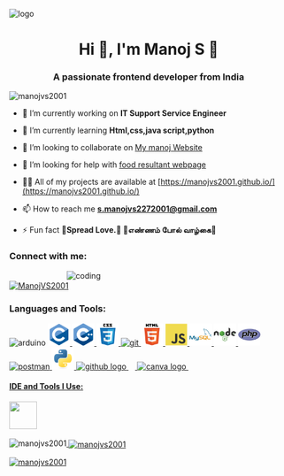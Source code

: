 ![logo](https://github.com/ManojVS2001/ManojVs2001/blob/main/PicsArt_05-05-05.34.13.jpg)
<h1 align="center">Hi 👋, I'm Manoj S 🙂 </h1>
<h3 align="center">A passionate frontend developer from India</h3>

<p align="left"> <img src="https://komarev.com/ghpvc/?username=manojvs2001&label=Profile%20views&color=0e75b6&style=flat" alt="manojvs2001" /> </p>

- 🔭 I’m currently working on **IT Support Service Engineer**

- 🌱 I’m currently learning **Html,css,java script,python**

- 👯 I’m looking to collaborate on [My manoj Website](https://manojvs2001.github.io/)

- 🤝 I’m looking for help with [food resultant webpage](resultantkaviya.vercel.app)

- 👨‍💻 All of my projects are available at [https://manojvs2001.github.io/](https://manojvs2001.github.io/)

- 📫 How to reach me **s.manojvs2272001@gmail.com**

- ⚡ Fun fact **💙Spread Love.💙 🙂எண்ணம் போல் வாழ்கை🙂**

<h3 align="left">Connect with me:</h3>
<img align="right" alt="coding" width="400" src="https://i.pinimg.com/originals/54/e3/7d/54e37d8074ebcde1d96c77d7b2a7f310.gif">
<p align="left">
<a href="https://www.instagram.com/_/smanojvssrinivasan_/" target="_blank">
  <img align="center" src="https://img.shields.io/badge/-Instagram-E4405F?style=flat-square&logo=instagram&logoColor=white" alt="ManojVS2001" />
</a>
</p>

<h3 align="left">Languages and Tools:</h3>
<href="https://www.arduino.cc/" target="_blank" rel="noreferrer"> <img src="https://cdn.worldvectorlogo.com/logos/arduino-1.svg" alt="arduino" width="40" height="40"/> </a> <a href="https://www.cprogramming.com/" target="_blank" rel="noreferrer"> <img src="https://raw.githubusercontent.com/devicons/devicon/master/icons/c/c-original.svg" alt="c" width="40" height="40"/> </a> <a href="https://www.w3schools.com/cpp/" target="_blank" rel="noreferrer"> <img src="https://raw.githubusercontent.com/devicons/devicon/master/icons/cplusplus/cplusplus-original.svg" alt="cplusplus" width="40" height="40"/> </a> <a href="https://www.w3schools.com/css/" target="_blank" rel="noreferrer"> <img src="https://raw.githubusercontent.com/devicons/devicon/master/icons/css3/css3-original-wordmark.svg" alt="css3" width="40" height="40"/> </a> <a href="https://git-scm.com/" target="_blank" rel="noreferrer"> <img src="https://www.vectorlogo.zone/logos/git-scm/git-scm-icon.svg" alt="git" width="40" height="40"/> </a> <a href="https://www.w3.org/html/" target="_blank" rel="noreferrer"> <img src="https://raw.githubusercontent.com/devicons/devicon/master/icons/html5/html5-original-wordmark.svg" alt="html5" width="40" height="40"/> </a> <a href="https://developer.mozilla.org/en-US/docs/Web/JavaScript" target="_blank" rel="noreferrer"> <img src="https://raw.githubusercontent.com/devicons/devicon/master/icons/javascript/javascript-original.svg" alt="javascript" width="40" height="40"/> </a> <a href="https://www.mongodb.com/" target="_blank" rel="noreferrer"> <img src="https://raw.githubusercontent.com/devicons/devicon/master/icons/mysql/mysql-original-wordmark.svg" alt="mysql" width="40" height="40"/> </a> <a href="https://nodejs.org" target="_blank" rel="noreferrer"> <img src="https://raw.githubusercontent.com/devicons/devicon/master/icons/nodejs/nodejs-original-wordmark.svg" alt="nodejs" width="40" height="40"/> </a> <a href="https://www.php.net" target="_blank" rel="noreferrer"> <img src="https://raw.githubusercontent.com/devicons/devicon/master/icons/php/php-original.svg" alt="php" width="40" height="40"/> </a> <a href="https://www.postgresql.org" target="_blank" rel="noreferrer">
  <img src="https://www.vectorlogo.zone/logos/getpostman/getpostman-icon.svg" alt="postman" width="40" height="40"/> </a> <a href="https://www.python.org" target="_blank" rel="noreferrer"> 
    <img src="https://raw.githubusercontent.com/devicons/devicon/master/icons/python/python-original.svg" alt="python" width="40" height="40"/> </a> <a href="https://reactjs.org/" target="_blank" rel="noreferrer"> <img 
 <img src="https://cdn.jsdelivr.net/gh/devicons/devicon/icons/github/github-original.svg" height="40" alt="github logo"  />
  <img width="12" />
   <img src="https://cdn.jsdelivr.net/gh/devicons/devicon/icons/canva/canva-original.svg" height="40" alt="canva logo"  />
  <img width="12" />

<h4 align="left">IDE and Tools I Use:</h4>
<img height="50" width="50" src="https://img.icons8.com/color/48/000000/visual-studio-code-2019.png"/>

<p><img align="left" src="https://github-readme-stats.vercel.app/api/top-langs?username=manojvs2001&show_icons=true&locale=en&layout=compact" alt="manojvs2001" /></p>

<p>&nbsp;<img align="center" src="https://github-readme-stats.vercel.app/api?username=manojvs2001&show_icons=true&locale=en" alt="manojvs2001" /></p>

<p><img align="center" src="https://github-readme-streak-stats.herokuapp.com/?user=manojvs2001&" alt="manojvs2001" /></p>
